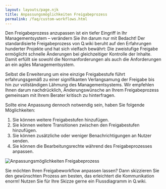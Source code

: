 ```yaml
---
layout: layouts/page.njk
title: Anpassungsmöglichkeiten Freigabeprozess
permalink: /faq/custom-workflows.html
---
```

Den Freigabeprozess anzupassen ist ein tiefer Eingriff in Ihr Managementsystem – verändern Sie ihn darum nur mit Bedacht! Der standardisierte Freigabeprozess von Q.wiki beruht auf den Erfahrungen hunderter Projekte und hat sich vielfach bewährt: Die zweistufige Freigabe ermöglicht schnelle Änderungen bei gleichzeitiger Kontrolle der Inhalte. Damit erfüllt sie sowohl die Normanforderungen als auch die Anforderungen an ein agiles Managementsystem. 

Selbst die Erweiterung um eine einzige Freigabestufe führt erfahrungsgemäß zu einer signifikanten Verlangsamung der Freigabe bis hin zur vollständigen Lähmung des Managementsystems. Wir empfehlen Ihnen darum nachdrücklich, Änderungswünsche an Ihrem Freigabeprozess gemeinsam mit Ihrem Berater kritisch zu hinterfragen. 

Sollte eine Anpassung dennoch notwendig sein, haben Sie folgende Möglichkeiten:   

1. Sie können weitere Freigabestufen hinzufügen. 
2. Sie können weitere Transitionen zwischen den Freigabestufen hinzufügen. 
3. Sie können zusätzliche oder weniger Benachrichtigungen an Nutzer senden. 
4. Sie können die Bearbeitungsrechte während des Freigabeprozesses anpassen. 

![](/images/erklärung-anpassung-workflow.jpg "Anpassungsmöglichkeiten Freigabeprozess")

Sie möchten Ihren Freigabeworkflow anpassen lassen? Dann skizzieren Sie den gewünschten Prozess am besten, das erleichtert die Kommunikation enorm! Nutzen Sie für Ihre Skizze gerne ein Flussdiagramm in Q.wiki.